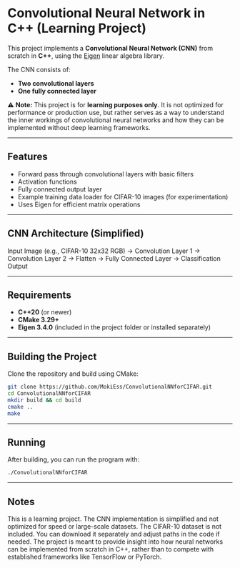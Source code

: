 # Convolutional Neural Network in C++ (Learning Project)

This project implements a **Convolutional Neural Network (CNN)** from scratch in **C++**, using the [Eigen](https://eigen.tuxfamily.org/) linear algebra library.  

The CNN consists of:
- **Two convolutional layers**
- **One fully connected layer**

⚠️ **Note:** This project is for **learning purposes only**. It is not optimized for performance or production use, but rather serves as a way to understand the inner workings of convolutional neural networks and how they can be implemented without deep learning frameworks.

---

## Features
- Forward pass through convolutional layers with basic filters
- Activation functions
- Fully connected output layer
- Example training data loader for CIFAR-10 images (for experimentation)
- Uses Eigen for efficient matrix operations

---

## CNN Architecture (Simplified)
Input Image (e.g., CIFAR-10 32x32 RGB) -> Convolution Layer 1 -> Convolution Layer 2 -> Flatten -> Fully Connected Layer -> Classification Output

---

## Requirements
- **C++20** (or newer)
- **CMake 3.29+**
- **Eigen 3.4.0** (included in the project folder or installed separately)


---

## Building the Project
Clone the repository and build using CMake:

```bash
git clone https://github.com/MokiEss/ConvolutionalNNforCIFAR.git
cd ConvolutionalNNforCIFAR
mkdir build && cd build
cmake ..
make
```
---
## Running
After building, you can run the program with:
```bash
./ConvolutionalNNforCIFAR
```
---
## Notes
This is a learning project. The CNN implementation is simplified and not optimized for speed or large-scale datasets.
The CIFAR-10 dataset is not included. You can download it separately and adjust paths in the code if needed.
The project is meant to provide insight into how neural networks can be implemented from scratch in C++, rather than to compete with established frameworks like TensorFlow or PyTorch.

